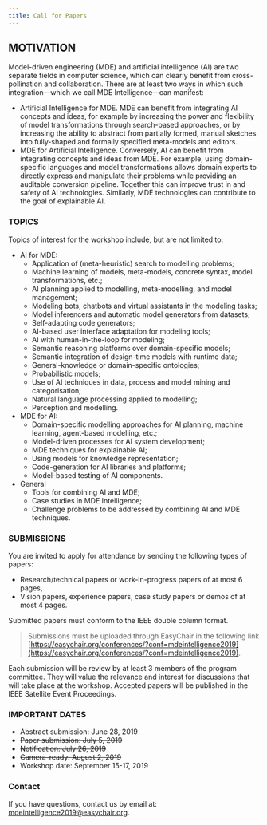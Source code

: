 ```yaml
---
title: Call for Papers
---
```


## MOTIVATION

Model-driven engineering (MDE) and artificial intelligence (AI) are two separate fields in computer science, which can clearly benefit from cross-pollination and collaboration. There are at least two ways in which such integration—which we call MDE Intelligence—can manifest: 

* Artificial Intelligence for MDE. MDE can benefit from integrating AI concepts and ideas, for example by increasing the power and flexibility of model transformations through search-based approaches, or by increasing the ability to abstract from partially formed, manual sketches into fully-shaped and formally specified meta-models and editors.
* MDE for Artificial Intelligence. Conversely, AI can benefit from integrating concepts and ideas from MDE. For example, using domain-specific languages and model transformations allows domain experts to directly express and manipulate their problems while providing an auditable conversion pipeline. Together this can improve trust in and safety of AI technologies. Similarly, MDE technologies can contribute to the goal of explainable AI.

### TOPICS

Topics of interest for the workshop include, but are not limited to: 


* AI for MDE:
    - Application of (meta-heuristic) search to modelling problems;
    - Machine learning of models, meta-models, concrete syntax, model transformations, etc.;
    - AI planning applied to modelling, meta-modelling, and model management;
    - Modeling bots, chatbots and virtual assistants in the modeling tasks;
    - Model inferencers and automatic model generators from datasets;
    - Self-adapting code generators;
    - AI-based user interface adaptation for modeling tools;
    - AI with human-in-the-loop for modeling;
    - Semantic reasoning platforms over domain-specific models;
    - Semantic integration of design-time models with runtime data;
    - General-knowledge or domain-specific ontologies;
    - Probabilistic models;
    - Use of AI techniques in data, process and model mining and categorisation;
    - Natural language processing applied to modelling;
    - Perception and modelling.
* MDE for AI:
    - Domain-specific modelling approaches for AI planning, machine learning, agent-based modelling, etc.;
    - Model-driven processes for AI system development;
    - MDE techniques for explainable AI;
    - Using models for knowledge representation;
    - Code-generation for AI libraries and platforms;
    - Model-based testing of AI components.
* General
    - Tools for combining AI and MDE;
    - Case studies in MDE Intelligence;
    - Challenge problems to be addressed by combining AI and MDE techniques.


### SUBMISSIONS

You are invited to apply for attendance by sending the following types of papers:

* Research/technical papers or work-in-progress papers of at most 6 pages,
* Vision papers, experience papers, case study papers or demos of at most 4 pages.

Submitted papers must conform to the IEEE double column format.

> Submissions must be uploaded through EasyChair in the following link [https://easychair.org/conferences/?conf=mdeintelligence2019](https://easychair.org/conferences/?conf=mdeintelligence2019). 

Each submission will be review by at least 3 members of the program committee. They will value the relevance and interest for discussions that will take place at the workshop. Accepted papers will be published in the IEEE Satellite Event Proceedings. 



### IMPORTANT DATES
* ~~Abstract submission: June 28, 2019~~
* ~~Paper submission: July 5, 2019~~
* ~~Notification: July 26, 2019~~
* ~~Camera-ready: August 2, 2019~~
* Workshop date: September 15-17, 2019

### Contact
If you have questions, contact us by email at: mdeintelligence2019@easychair.org.
